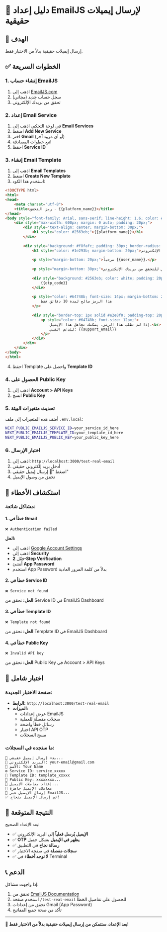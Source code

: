 # 📧 دليل إعداد EmailJS لإرسال إيميلات حقيقية

## 🎯 الهدف
إرسال إيميلات حقيقية بدلاً من الاختبار فقط.

## ✅ الخطوات السريعة

### 1. إنشاء حساب EmailJS
1. اذهب إلى [EmailJS.com](https://www.emailjs.com/)
2. سجل حساب جديد (مجاني)
3. تحقق من بريدك الإلكتروني

### 2. إعداد Email Service
1. في لوحة التحكم، اذهب إلى **Email Services**
2. اضغط **Add New Service**
3. اختر **Gmail** (أو أي مزود آخر)
4. اتبع خطوات المصادقة
5. احفظ **Service ID**

### 3. إنشاء Email Template
1. اذهب إلى **Email Templates**
2. اضغط **Create New Template**
3. استخدم هذا الكود:

```html
<!DOCTYPE html>
<html>
<head>
    <meta charset="utf-8">
    <title>رمز التحقق - {{platform_name}}</title>
</head>
<body style="font-family: Arial, sans-serif; line-height: 1.6; color: #333;">
    <div style="max-width: 600px; margin: 0 auto; padding: 20px;">
        <div style="text-align: center; margin-bottom: 30px;">
            <h1 style="color: #2563eb;">{{platform_name}}</h1>
        </div>
        
        <div style="background: #f8fafc; padding: 30px; border-radius: 10px; text-align: center;">
            <h2 style="color: #1e293b; margin-bottom: 20px;">رمز التحقق من البريد الإلكتروني</h2>
            
            <p style="margin-bottom: 20px;">مرحباً {{user_name}}،</p>
            
            <p style="margin-bottom: 30px;">استخدم الرمز التالي للتحقق من بريدك الإلكتروني:</p>
            
            <div style="background: #2563eb; color: white; padding: 20px; border-radius: 8px; font-size: 24px; font-weight: bold; letter-spacing: 5px; margin: 20px 0;">
                {{otp_code}}
            </div>
            
            <p style="color: #64748b; font-size: 14px; margin-bottom: 20px;">
                هذا الرمز صالح لمدة 10 دقائق فقط
            </p>
            
            <div style="border-top: 1px solid #e2e8f0; padding-top: 20px; margin-top: 30px;">
                <p style="color: #64748b; font-size: 12px;">
                    إذا لم تطلب هذا الرمز، يمكنك تجاهل هذا الإيميل.<br>
                    للدعم الفني: {{support_email}}
                </p>
            </div>
        </div>
    </div>
</body>
</html>
```

4. احفظ Template واحصل على **Template ID**

### 4. الحصول على Public Key
1. اذهب إلى **Account > API Keys**
2. انسخ **Public Key**

### 5. تحديث متغيرات البيئة
أضف هذه المتغيرات إلى ملف `.env.local`:

```bash
NEXT_PUBLIC_EMAILJS_SERVICE_ID=your_service_id_here
NEXT_PUBLIC_EMAILJS_TEMPLATE_ID=your_template_id_here
NEXT_PUBLIC_EMAILJS_PUBLIC_KEY=your_public_key_here
```

### 6. اختبار الإرسال
1. اذهب إلى: `http://localhost:3000/test-real-email`
2. أدخل بريد إلكتروني حقيقي
3. اضغط "📧 إرسال إيميل حقيقي"
4. تحقق من وصول الإيميل

## 🔧 استكشاف الأخطاء

### مشاكل شائعة:

#### 1. **خطأ في Gmail**
```
❌ Authentication failed
```
**الحل:**
- اذهب إلى [Google Account Settings](https://myaccount.google.com/)
- اذهب إلى **Security**
- فعّل **2-Step Verification**
- أنشئ **App Password**
- استخدم App Password بدلاً من كلمة المرور العادية

#### 2. **خطأ في Service ID**
```
❌ Service not found
```
**الحل:** تحقق من Service ID في EmailJS Dashboard

#### 3. **خطأ في Template ID**
```
❌ Template not found
```
**الحل:** تحقق من Template ID في EmailJS Dashboard

#### 4. **خطأ في Public Key**
```
❌ Invalid API key
```
**الحل:** تحقق من Public Key في Account > API Keys

## 📧 اختبار شامل

### صفحة الاختبار الجديدة:
- **الرابط:** `http://localhost:3000/test-real-email`
- **الميزات:**
  - عرض إعدادات EmailJS
  - سجلات مفصلة للعملية
  - رسائل خطأ واضحة
  - اختبار API OTP
  - مسح السجلات

### ما ستجده في السجلات:
```
🚀 بدء إرسال إيميل حقيقي...
📧 البريد الإلكتروني: your-email@gmail.com
👤 الاسم: Your Name
⚙️ Service ID: service_xxxxx
📝 Template ID: template_xxxxx
🔑 Public Key: xxxxxxxx...
📧 إعداد معاملات الإيميل...
📧 معاملات الإيميل جاهزة
📧 إرسال الإيميل عبر EmailJS...
✅ تم إرسال الإيميل بنجاح!
```

## 🎯 النتيجة المتوقعة

بعد الإعداد الصحيح:
- ✅ **الإيميل يُرسل فعلياً** إلى البريد الإلكتروني
- ✅ **OTP يظهر في الإيميل** بشكل جميل
- ✅ **رسالة نجاح** في التطبيق
- ✅ **سجلات مفصلة** في صفحة الاختبار
- ✅ **لا توجد أخطاء** في Terminal

## 📞 الدعم

إذا واجهت مشاكل:
1. تحقق من [EmailJS Documentation](https://www.emailjs.com/docs/)
2. استخدم صفحة `/test-real-email` للحصول على تفاصيل الخطأ
3. تحقق من إعدادات Gmail (App Password)
4. تأكد من صحة جميع المفاتيح

---

**🎉 بعد الإعداد، ستتمكن من إرسال إيميلات حقيقية بدلاً من الاختبار فقط!** 